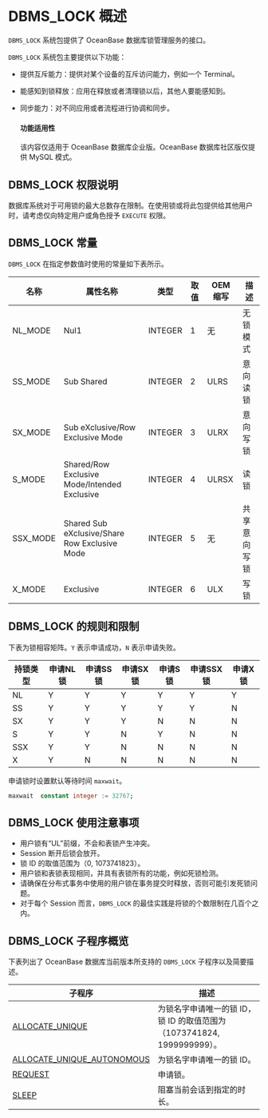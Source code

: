 # DBMS_LOCK 概述 

`DBMS_LOCK` 系统包提供了 OceanBase 数据库锁管理服务的接口。

`DBMS_LOCK` 系统包主要提供以下功能：

* 提供互斥能力：提供对某个设备的互斥访问能力，例如一个 Terminal。
* 能感知到锁释放：应用在释放或者清理锁以后，其他人要能感知到。
* 同步能力：对不同应用或者流程进行协调和同步。

  <main id="notice" >
    <h4>功能适用性</h4>
    <p>该内容仅适用于 OceanBase 数据库企业版。OceanBase 数据库社区版仅提供 MySQL 模式。</p>
  </main>

## DBMS_LOCK 权限说明 

数据库系统对于可用锁的最大总数存在限制。在使用锁或将此包提供给其他用户时，请考虑仅向特定用户或角色授予 `EXECUTE` 权限。

## DBMS_LOCK 常量

`DBMS_LOCK` 在指定参数值时使用的常量如下表所示。

|  名称  |  属性名称  | 类型 | 取值 | OEM 缩写 | 描述 |
|--------|-----------|-------|-------|-------|-------|
| NL_MODE | Nul1 | INTEGER |1| 无 | 无锁模式 |
| SS_MODE | Sub Shared | INTEGER |2|ULRS| 意向读锁|
| SX_MODE | Sub eXclusive/Row Exclusive Mode| INTEGER |3|ULRX|意向写锁|
| S_MODE  | Shared/Row Exclusive Mode/Intended Exclusive| INTEGER|4|ULRSX|读锁|
| SSX_MODE | Shared Sub eXclusive/Share Row Exclusive Mode| INTEGER |5| 无|共享意向写锁|
| X_MODE| Exclusive |INTEGER|6|ULX|写锁|

## DBMS_LOCK 的规则和限制

下表为锁相容矩阵。`Y` 表示申请成功，`N` 表示申请失败。

| **持锁类型** | **申请NL锁** | **申请SS锁** | **申请SX锁** | **申请S锁** | **申请SSX锁** | **申请X锁** |
| --- | --- | --- | --- | --- | --- | --- |
| NL | Y | Y | Y | Y | Y | Y |
| SS | Y | Y | Y | Y | Y | N |
| SX | Y | Y | Y | N | N | N |
| S | Y | Y | N | Y | N | N |
| SSX | Y | Y | N | N | N | N |
| X | Y | N | N | N | N | N |

申请锁时设置默认等待时间 `maxwait`。

```sql
maxwait  constant integer := 32767;
```

## DBMS_LOCK 使用注意事项

* 用户锁有“UL”前缀，不会和表锁产生冲突。
* Session 断开后锁会放开。
* 锁 ID 的取值范围为（0, 1073741823）。
* 用户锁和表锁表现相同，并具有表锁所有的功能，例如死锁检测。
* 请确保在分布式事务中使用的用户锁在事务提交时释放，否则可能引发死锁问题。
* 对于每个 Session 而言，`DBMS_LOCK` 的最佳实践是将锁的个数限制在几百个之内。

## DBMS_LOCK 子程序概览 

下表列出了 OceanBase 数据库当前版本所支持的 `DBMS_LOCK` 子程序以及简要描述。

|                       **子程序**                      |    **描述**     |
|------------------------------------------------------|---------------|
| [ALLOCATE_UNIQUE](110.allocate-unique-of-oracle-mode.md) |为锁名字申请唯一的锁 ID，锁 ID 的取值范围为（1073741824, 1999999999）。|
| [ALLOCATE_UNIQUE_AUTONOMOUS](120.allocate-unique-autonomous-of-oracle-mode.md) |为锁名字申请唯一的锁 ID。|
| [REQUEST](150.request-of-oracle-mode.md) | 申请锁。 |
| [SLEEP](../9400.dbms-lock-oracle/200.sleep-oracle.md) | 阻塞当前会话到指定的时长。 |




